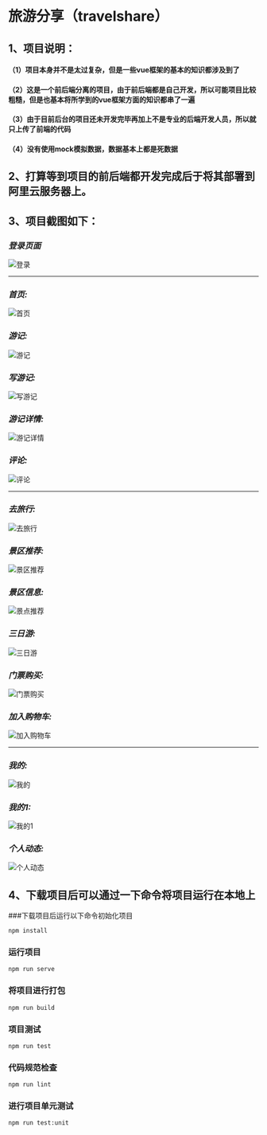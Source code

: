 # 旅游分享（travelshare）

## 1、项目说明：
   #### （1）项目本身并不是太过复杂，但是一些vue框架的基本的知识都涉及到了
   #### （2）这是一个前后端分离的项目，由于前后端都是自己开发，所以可能项目比较粗糙，但是也基本将所学到的vue框架方面的知识都串了一遍
   #### （3）由于目前后台的项目还未开发完毕再加上不是专业的后端开发人员，所以就只上传了前端的代码
   #### （4）没有使用mock模拟数据，数据基本上都是死数据


## 2、打算等到项目的前后端都开发完成后于将其部署到阿里云服务器上。


## 3、项目截图如下：
   ### _登录页面_
   ![登录](https://github.com/thinkerofjs/travelshare1/raw/travelshare_v1.0/src/images/login.png)
   
   ---
   
   ### _首页:_
   ![首页](https://github.com/thinkerofjs/travelshare1/raw/travelshare_v1.0/src/images/home.png)
   
   ### _游记:_
   ![游记](https://github.com/thinkerofjs/travelshare1/raw/travelshare_v1.0/src/images/travels.png)
   
   ### _写游记:_
   ![写游记](https://github.com/thinkerofjs/travelshare1/raw/travelshare_v1.0/src/images/writetravel.png)
   
   ### _游记详情:_
   ![游记详情](https://github.com/thinkerofjs/travelshare1/raw/travelshare_v1.0/src/images/travels_detail.png)
   
   ### _评论:_
   ![评论](https://github.com/thinkerofjs/travelshare1/raw/travelshare_v1.0/src/images/comment.png)
      
      
   ---
   
   ### _去旅行:_
   ![去旅行](https://github.com/thinkerofjs/travelshare1/raw/travelshare_v1.0/src/images/gotravel.png)
   
   ### _景区推荐:_
   ![景区推荐](https://github.com/thinkerofjs/travelshare1/raw/travelshare_v1.0/src/images/jingqu.png)
   
   ### _景区信息:_
   ![景点推荐](https://github.com/thinkerofjs/travelshare1/raw/travelshare_v1.0/src/images/jingdian.png)
   
   ### _三日游:_
   ![三日游](https://github.com/thinkerofjs/travelshare1/raw/travelshare_v1.0/src/images/yi_ri_you.png)
   
   ### _门票购买:_
   ![门票购买](https://github.com/thinkerofjs/travelshare1/raw/travelshare_v1.0/src/images/menpiao.png)
   
   ### _加入购物车:_
   ![加入购物车](https://github.com/thinkerofjs/travelshare1/raw/travelshare_v1.0/src/images/buycar.png)
      
   
   ---
   
   ### _我的:_
   ![我的](https://github.com/thinkerofjs/travelshare1/raw/travelshare_v1.0/src/images/mine.png)
   ### _我的1:_
   ![我的1](https://github.com/thinkerofjs/travelshare1/raw/travelshare_v1.0/src/images/mine1.png)
   
   ### _个人动态:_
   ![个人动态](https://github.com/thinkerofjs/travelshare1/raw/travelshare_v1.0/src/images/ge_ren_dong_tai.png)

## 4、下载项目后可以通过一下命令将项目运行在本地上
###下载项目后运行以下命令初始化项目
```
npm install
```

### 运行项目
```
npm run serve
```

### 将项目进行打包
```
npm run build
```

### 项目测试
```
npm run test
```

### 代码规范检查
```
npm run lint
```

### 进行项目单元测试
```
npm run test:unit
```
